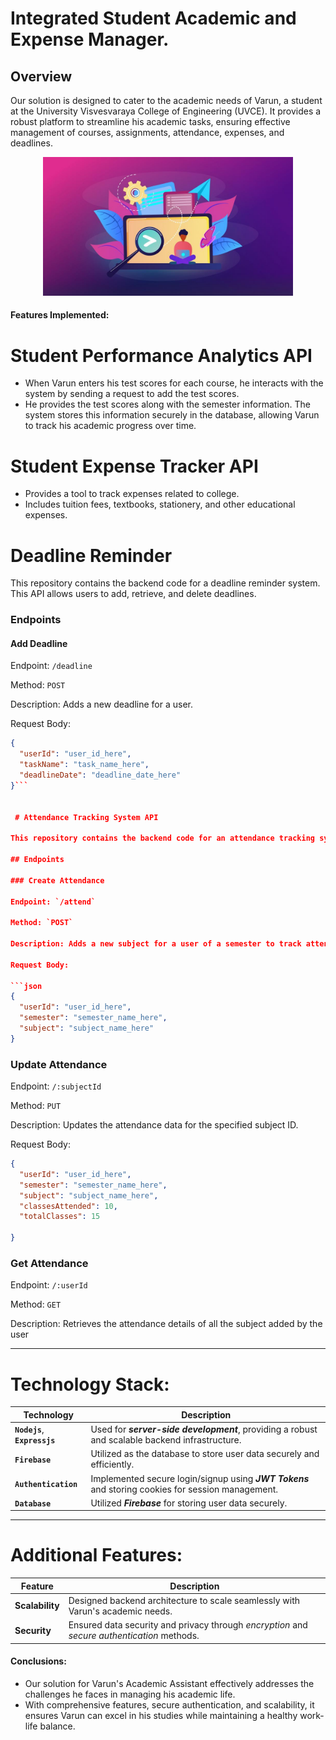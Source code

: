 # Integrated Student Academic and Expense Manager.
## Overview
Our solution is designed to cater to the academic needs of Varun, a student at the University Visvesvaraya College of Engineering (UVCE). It provides a robust platform to streamline his academic tasks, ensuring effective management of courses, assignments, attendance, expenses, and deadlines.
<div style="text-align:center">
    <img src="https://github.com/Rohith1905/impetus24/raw/main/Presentation0.jpg" alt="Description of the image" width="400">
</div>

#### Features Implemented:
 # Student Performance Analytics API
   - When Varun enters his test scores for each course, he   interacts with the system by sending a request to add the test  scores.
   - He provides the test scores along with the semester information.
    The system stores this information securely in the database, allowing Varun to track his academic progress over time.

 # Student Expense Tracker API 
   - Provides a tool to track expenses related to college.
   - Includes tuition fees, textbooks, stationery, and other educational expenses.
     
 # Deadline Reminder

This repository contains the backend code for a deadline reminder system. This API allows users to add, retrieve, and delete deadlines.

### Endpoints

#### Add Deadline

Endpoint: `/deadline`

Method: `POST`

Description: Adds a new deadline for a user.

Request Body:

```json
{
  "userId": "user_id_here",
  "taskName": "task_name_here",
  "deadlineDate": "deadline_date_here"
}```


 # Attendance Tracking System API

This repository contains the backend code for an attendance tracking system API. This API allows users to add subjects for tracking attendance within a specific semester.

## Endpoints

### Create Attendance

Endpoint: `/attend`

Method: `POST`

Description: Adds a new subject for a user of a semester to track attendance.

Request Body:

```json
{
  "userId": "user_id_here",
  "semester": "semester_name_here",
  "subject": "subject_name_here"
}
```
### Update Attendance

Endpoint: `/:subjectId`

Method: `PUT`

Description: Updates the attendance data for the specified subject ID.

Request Body: 

```json
{
  "userId": "user_id_here",
  "semester": "semester_name_here",
  "subject": "subject_name_here",
  "classesAttended": 10,
  "totalClasses": 15

}
```
### Get Attendance

Endpoint: `/:userId`

Method: `GET`

Description: Retrieves the attendance details of all the subject added by the user  

--------

# Technology Stack:
| Technology | Description |
| ---------- | ----------- |
|**`Nodejs`**,  **`Expressjs`**   | Used for *__server-side development__*, providing a robust and scalable backend infrastructure. |
| **`Firebase`** | Utilized as the database to store user data securely and efficiently. |
| **`Authentication`** | Implemented secure login/signup using *__JWT Tokens__* and storing cookies for session management. |
| **`Database`** | Utilized *__Firebase__* for storing user data securely. |

-----

# Additional Features:
| Feature | Description |
| ------- | ----------- |
| **Scalability** | Designed backend architecture to scale seamlessly with Varun's academic needs. |
| **Security** | Ensured data security and privacy through _encryption_ and _secure authentication_ methods. |

#### Conclusions:
 - Our solution for Varun's Academic Assistant effectively addresses the challenges he faces in managing his academic life.
 - With comprehensive features, secure authentication, and scalability, it ensures Varun can excel in his studies while maintaining a healthy work-life balance.

